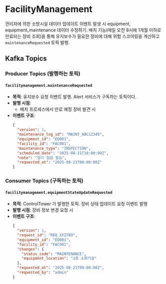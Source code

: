 # FacilityManagement

관리자에 의한 소방시설 데이터 업데이트 이벤트 발생 시 equipment, equipment_maintenance 데이터 수정하기.
배치 기능(매일 오전 8시에 1개월 이하로 만료되는 장비 조회)을 통해 유지보수가 필요한 장비에 대해 위험 스코어링을 계산하고 `maintenanceRequested` 토픽 발행.

## Kafka Topics

### Producer Topics (발행하는 토픽)

#### `facilitymanagement.maintenanceRequested`
- **목적**: 유지보수 요청 이벤트 발행. Alert 서비스가 구독하는 토픽이다.
- **발행 시점**: 
  - 배치 프로세스에서 만료 예정 장비 발견 시
- **이벤트 구조**:
  ```json
  {
    "version": 1,
    "maintenance_log_id": "MAINT_ABC12345",
    "equipment_id": "EQ001",
    "facility_id": "FAC001",
    "maintenance_type": "INSPECTION",
    "scheduled_date": "2025-08-21T10:00:00Z",
    "note": "정기 점검 필요",
    "requested_at": "2025-08-21T08:00:00Z"
  }
  ```

### Consumer Topics (구독하는 토픽)

#### `facilitymanagement.equipmentStateUpdateRequested`
- **목적**: ControlTower 가 발행한 토픽. 장비 상태 업데이트 요청 이벤트 발행
- **발행 시점**: 장비 정보 변경 요청 시
- **이벤트 구조**:
  ```json
  {
    "version": 1,
    "request_id": "REQ_XYZ789",
    "equipment_id": "EQ001",
    "facility_id": "FAC001",
    "changes": {
      "status_code": "MAINTENANCE",
      "equipment_location": "1층 소화기실"
    },
    "requested_at": "2025-08-21T09:00:00Z",
    "requested_by": "admin"
  }
  ```
